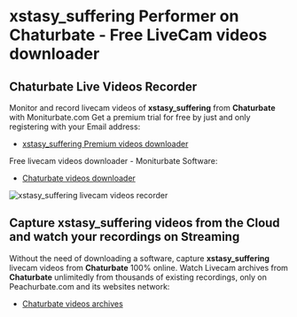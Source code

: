 # xstasy_suffering Performer on Chaturbate - Free LiveCam videos downloader

## Chaturbate Live Videos Recorder

Monitor and record livecam videos of **xstasy_suffering** from **Chaturbate** with Moniturbate.com
Get a premium trial for free by just and only registering with your Email address:
* [xstasy_suffering Premium videos downloader](https://moniturbate.com/request-demo-licence-key.html)

Free livecam videos downloader - Moniturbate Software:
* [Chaturbate videos downloader](https://moniturbate.com/moniturbate-download-software.html)

![xstasy_suffering livecam videos recorder](https://peachurnet.com/templates/moniturbate-software.png)


## Capture xstasy_suffering videos from the Cloud and watch your recordings on Streaming

Without the need of downloading a software, capture **xstasy_suffering** livecam videos from **Chaturbate** 100% online.
Watch Livecam archives from **Chaturbate** unlimitedly from thousands of existing recordings, only on Peachurbate.com and its websites network:
* [Chaturbate videos archives](https://peachurnet.com/)
